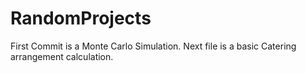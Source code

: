 # RandomProjects
First Commit is a Monte Carlo Simulation. 
Next file is a basic Catering arrangement calculation.
